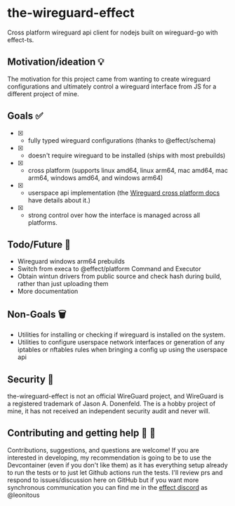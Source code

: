 # the-wireguard-effect

Cross platform wireguard api client for nodejs built on wireguard-go with effect-ts.

## Motivation/ideation :bulb:

The motivation for this project came from wanting to create wireguard configurations and ultimately control a wireguard interface from JS for a different project of mine.

## Goals :white_check_mark:

- [x] - fully typed wireguard configurations (thanks to @effect/schema)
- [x] - doesn't require wireguard to be installed (ships with most prebuilds)
- [x] - cross platform (supports linux amd64, linux arm64, mac amd64, mac arm64, windows amd64, and windows arm64)
- [x] - userspace api implementation (the [Wireguard cross platform docs](https://www.wireguard.com/xplatform/) have details about it.)
- [x] - strong control over how the interface is managed across all platforms.

## Todo/Future :construction:

- Wireguard windows arm64 prebuilds
- Switch from execa to @effect/platform Command and Executor
- Obtain wintun drivers from public source and check hash during build, rather than just uploading them
- More documentation

## Non-Goals :wastebasket:

- Utilities for installing or checking if wireguard is installed on the system.
- Utilities to configure userspace network interfaces or generation of any iptables or nftables rules when bringing a config up using the userspace api

## Security :closed_lock_with_key:

the-wireguard-effect is not an official WireGuard project, and WireGuard is a registered trademark of Jason A. Donenfeld. The is a hobby project of mine, it has not received an independent security audit and never will.

## Contributing and getting help :speech_balloon: :beers:

Contributions, suggestions, and questions are welcome! If you are interested in developing, my recommendation is going to be to use the Devcontainer (even if you don't like them) as it has everything setup already to run the tests or to just let Github actions run the tests. I'll review prs and respond to issues/discussion here on GitHub but if you want more synchronous communication you can find me in the [effect discord](https://discord.gg/effect-ts) as @leonitous
